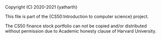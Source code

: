 Copyright (C) 2020-2021 {yatharth}

This file is part of the {CS50:Introduction to computer science} project.

The CS50 finance stock portfolio can not be copied and/or distributed without
permission due to Academic honesty clause of Harvard University.